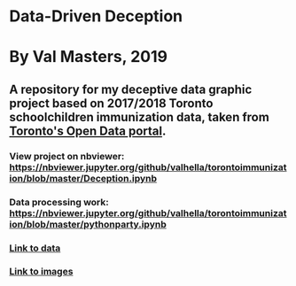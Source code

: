 # Data-Driven Deception
# By Val Masters, 2019
## A repository for my deceptive data graphic project based on 2017/2018 Toronto schoolchildren immunization data, taken from [Toronto's Open Data portal](https://portal0.cf.opendata.inter.sandbox-toronto.ca/dataset/immunization-coverage-for-students/).

### View project on nbviewer: https://nbviewer.jupyter.org/github/valhella/torontoimmunization/blob/master/Deception.ipynb

### Data processing work: https://nbviewer.jupyter.org/github/valhella/torontoimmunization/blob/master/pythonparty.ipynb


### [Link to data](https://github.com/valhella/torontoimmunization/tree/master/data)
### [Link to images](https://github.com/valhella/torontoimmunization/tree/master/images)
